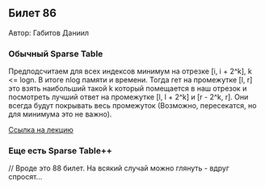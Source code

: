 ## Билет 86
Автор: Габитов Даниил

### Обычный Sparse Table

  Предподсчитаем для всех индексов минимум на отрезке [i, i + 2^k], k <= logn. В итоге nlog памяти и времени. Тогда гет на промежутке [l, r] это взять наибольший такой k который помещается в наш отрезок и посмотреть лучший ответ на промежутке [l, l + 2^k] и [r - 2^k, r]. Они всегда будут покрывать весь промежуток (Возможно, пересекатся, но для минимума это не важно).

[Ссылка на лекцию](https://youtu.be/d9fBIjjOcaI?t=222)


### Еще есть Sparse Table++

// Вроде это 88 билет. На всякий случай можно глянуть - вдруг спросят...
